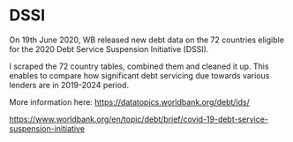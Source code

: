# DSSI
On 19th June 2020, WB released new debt data on the 72 countries  eligible for the 2020 Debt Service Suspension Initiative (DSSI).

I scraped the 72 country tables, combined them and cleaned it up.
This enables to compare how significant debt servicing due towards various lenders are in 2019-2024 period.

More information here:
https://datatopics.worldbank.org/debt/ids/

https://www.worldbank.org/en/topic/debt/brief/covid-19-debt-service-suspension-initiative


